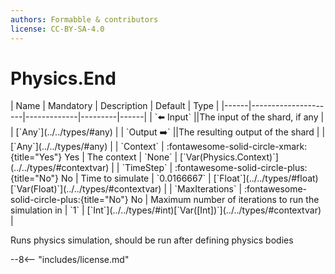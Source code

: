 ```yaml
---
authors: Formabble & contributors
license: CC-BY-SA-4.0
---
```



# Physics.End

<div class="sh-parameters" markdown="1">
| Name | Mandatory | Description | Default | Type |
|------|---------------------|-------------|---------|------|
| `⬅️ Input` ||The input of the shard, if any | | [`Any`](../../types/#any) |
| `Output ➡️` ||The resulting output of the shard | | [`Any`](../../types/#any) |
| `Context` | :fontawesome-solid-circle-xmark:{title="Yes"} Yes  | The context | `None` | [`Var(Physics.Context)`](../../types/#contextvar) |
| `TimeStep` | :fontawesome-solid-circle-plus:{title="No"} No  | Time to simulate | `0.0166667` | [`Float`](../../types/#float)[`Var(Float)`](../../types/#contextvar) |
| `MaxIterations` | :fontawesome-solid-circle-plus:{title="No"} No  | Maximum number of iterations to run the simulation in | `1` | [`Int`](../../types/#int)[`Var([Int])`](../../types/#contextvar) |

</div>

Runs physics simulation, should be run after defining physics bodies

--8<-- "includes/license.md"

